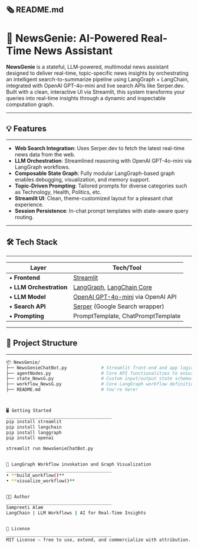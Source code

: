 🗞️ README.md
---------------------------------------------------------------------
# 🧾 NewsGenie: AI-Powered Real-Time News Assistant
**NewsGenie** is a stateful, LLM-powered, multimodal news assistant designed to deliver real-time, topic-specific news insights by orchestrating an intelligent 	search-to-summarize pipeline using LangGraph + LangChain, integrated with OpenAI GPT-4o-mini and live search APIs like Serper.dev. Built with a clean, interactive UI via Streamlit, this system transforms your queries into real-time insights through a dynamic and inspectable computation graph.

---

## 💡 Features
________________________________________
- **Web Search Integration**: Uses Serper.dev to fetch the latest real-time news data from the web.
- **LLM Orchestration**: Streamlined reasoning with OpenAI GPT-4o-mini via LangGraph workflows.
- **Composable State Graph**: Fully modular LangGraph-based graph enables debugging, visualization, and memory support.
- **Topic-Driven Prompting**: Tailored prompts for diverse categories such as Technology, Health, Politics, etc.
- **Streamlit UI**: Clean, theme-customized layout for a pleasant chat experience.
- **Session Persistence**: In-chat prompt templates with state-aware query routing.

---

## 🛠️ Tech Stack
________________________________________
|Layer	                	|Tech/Tool 
|-------------------------------|--------------------------------------------------------------------------------------------------------------------------------|
|• **Frontend**			|[Streamlit](https://streamlit.io)  												 |
|• **LLM Orchestration**	|[LangGraph](https://www.langchain.com/langgraph/), [LangChain Core](https://python.langchain.com/api_reference/core/index.html) |
|• **LLM Model**		|[OpenAI GPT-4o-mini](https://platform.openai.com/docs/models/gpt-4o-mini) via OpenAI API					 |
|• **Search API**		|[Serper](Serper.dev) (Google Search wrapper)											 |
|• **Prompting**		|PromptTemplate, ChatPromptTemplate												 |

---
	

## 📁 Project Structure
________________________________________
```bash
📦 NewsGenie/
├── NewsGenieChatBot.py         	# Streamlit front-end and app logic
├── agentNodes.py               	# Core API functionalities to ensure the data flow
├── state_NewsG.py              	# Custom input/output state schemas for LangGraph
├── workflow_NewsG.py           	# Core LangGraph workflow definition
├── README.md                   	# You're here!



🖥️ Getting Started
________________________________________
pip install streamlit
pip install langchain
pip install langgraph
pip install openai

streamlit run NewsGenieChatBot.py


🔄 LangGraph Workflow invokation and Graph Visualization
________________________________________
• **build_workflow()**
• **visualize_workflow()**


👩‍💻 Author
________________________________________
Sampreeti Alam
LangChain | LLM Workflows | AI for Real-Time Insights


📝 License
________________________________________
MIT License – free to use, extend, and commercialize with attribution.
